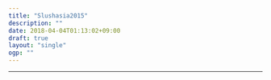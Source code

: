 ```yaml
---
title: "Slushasia2015"
description: ""
date: 2018-04-04T01:13:02+09:00
draft: true
layout: "single"
ogp: ""
---
```

---

